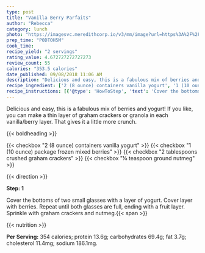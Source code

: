 ```yaml
---
type: post
title: "Vanilla Berry Parfaits"
author: "Rebecca"
category: lunch
photo: "https://imagesvc.meredithcorp.io/v3/mm/image?url=https%3A%2F%2Fimages.media-allrecipes.com%2Fuserphotos%2F705482.jpg"
prep_time: "P0DT0H5M"
cook_time: 
recipe_yield: "2 servings"
rating_value: 4.672727272727273
review_count: 55
calories: "353.5 calories"
date_published: 09/08/2018 11:06 AM
description: "Delicious and easy, this is a fabulous mix of berries and yogurt! If you like, you can make a thin layer of graham crackers or granola in each vanilla/berry layer. That gives it a little more crunch."
recipe_ingredient: ['2 (8 ounce) containers vanilla yogurt', '1 (10 ounce) package frozen mixed berries', '2 tablespoons crushed graham crackers', '⅛ teaspoon ground nutmeg']
recipe_instructions: [{'@type': 'HowToStep', 'text': 'Cover the bottoms of two small glasses with a layer of yogurt.  Cover layer with berries.  Repeat until both glasses are full, ending with a fruit layer.  Sprinkle with graham crackers and nutmeg.\n'}]
---
```


Delicious and easy, this is a fabulous mix of berries and yogurt! If you like, you can make a thin layer of graham crackers or granola in each vanilla/berry layer. That gives it a little more crunch. 

{{< boldheading >}}

{{< checkbox "2 (8 ounce) containers vanilla yogurt" >}}
{{< checkbox "1 (10 ounce) package frozen mixed berries" >}}
{{< checkbox "2 tablespoons crushed graham crackers" >}}
{{< checkbox "⅛ teaspoon ground nutmeg" >}}


{{< direction >}}

**Step: 1**

Cover the bottoms of two small glasses with a layer of yogurt.  Cover layer with berries.  Repeat until both glasses are full, ending with a fruit layer.  Sprinkle with graham crackers and nutmeg.{{< span >}}

{{< nutrition >}}

**Per Serving:** 354 calories; protein 13.6g; carbohydrates 69.4g; fat 3.7g; cholesterol 11.4mg; sodium 186.1mg.